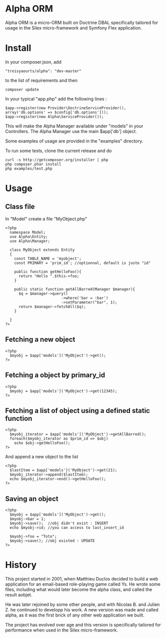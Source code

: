 Alpha ORM
=========

Alpha ORM is a micro-ORM built on Doctrine DBAL specifically tailored for usage in the Silex micro-framework and Symfony Flex application.



Install
=======
In your composer.json, add 

    "troisyaourts/alpha": "dev-master"

to the list of requirements and then
    
    composer update

In your typical "app.php" add the following lines :

    $app->register(new Provider\DoctrineServiceProvider(), array('db.options' => $config['db.options']));
    $app->register(new Alpha\ServiceProvider());

This will make the Alpha Manager available under "models" in your Controllers. 
The Alpha Manager use the main $app['db'] object.

Some examples of usage are provided in the "examples" directory.

To run some tests, clone the current release and do

    curl -s http://getcomposer.org/installer | php
    php composer.phar install
    php examples/test.php


Usage
=====

Class file
----------

In "Model" create a file "MyObject.php"
    
    <?php
      namespace Model;
      use Alpha\Entity;
      use Alpha\Manager;

      class MyObject extends Entity
      {
        const TABLE_NAME = 'myobject';
        const PRIMARY = 'prim_id'; //optionnal, default is juste "id"

        public function getHelloFoo(){
          return "Hello ".$this->foo;
        }

        public static function getAllBarred(Manager $manager){
          $q = $manager->query()
                             ->where('bar = :bar')
                             ->setParameter("bar", 1);
          return $manager->fetchAll($q);
        }
        
      }
    ?>

Fetching a new object
---------------------
    <?php 
      $myobj = $app['models']('MyObject')->get();
    ?>


Fetching a object by primary_id
-------------------------------
    <?php 
      $myobj = $app['models']('MyObject')->get(12345);
    ?>


Fetching a list of object using a defined static function
---------------------------------------------------------
    <?php 
      $myobj_iterator = $app['models']('MyObject')->getAllBarred();
      foreach($myobj_iterator as $prim_id => $obj)
        echo $obj->getHelloFoo();
    ?>

And append a new object to the list
    
    <?php 
      $lastItem = $app['models']('MyObject')->get(21);
      $myobj_iterator->append($lastItem);
      echo $myobj_iterator->end()->getHelloFoo();
    ?>

Saving an object
----------------
    <?php 
      $myobj = $app['models']('MyObject')->get();
      $myobj->bar = 1;
      $myobj->save();  //obj didn't exist : INSERT
      echo $myobj->id; //you can access to last_insert_id

      $myobj->foo = "Toto";
      $myobj->save(); //obj existed : UPDATE
    ?>




History
=======

This project started in 2001, when Matthieu Duclos decided to build a web application for an email-based role-playing game called Ys. He wrote some files, including what would later become the alpha class, and called the result aobjet.

He was later rejoined by some other people, and with Nicolas B. and Julien Z. he continued to developp his work. A new version was made and called alpha, as it was the first brick of any other web application we built.

The project has evolved over age and this version is specifically tailored for performance when used in the Silex micro-framework. 

